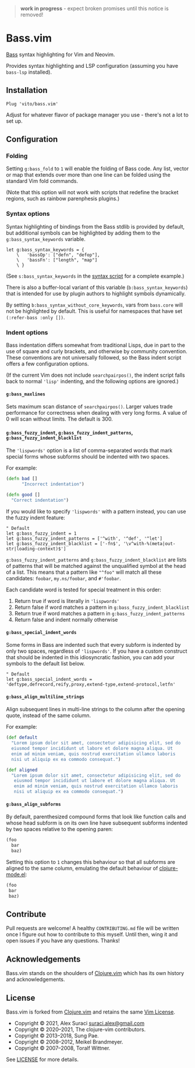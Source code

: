 > **work in progress** - expect broken promises until this notice is removed!

# Bass.vim

[Bass][] syntax highlighting for Vim and Neovim.

Provides syntax highlighting and LSP configuration (assuming you have
`bass-lsp` installed).


## Installation

```vim
Plug 'vito/bass.vim'
```

Adjust for whatever flavor of package manager you use - there's not a lot to
set up.

## Configuration

### Folding

Setting `g:bass_fold` to `1` will enable the folding of Bass code.  Any list,
vector or map that extends over more than one line can be folded using the
standard Vim fold commands.

(Note that this option will not work with scripts that redefine the bracket
regions, such as rainbow parenphesis plugins.)


### Syntax options

Syntax highlighting of bindings from the Bass stdlib is provided by default,
but additional symbols can be highlighted by adding them to the
`g:bass_syntax_keywords` variable.

```vim
let g:bass_syntax_keywords = {
    \   'bassOp': ["defn", "defop"],
    \   'bassFn': ["length", "map"]
    \ }
```

(See `s:bass_syntax_keywords` in the [syntax script](syntax/bass.vim) for
a complete example.)

There is also a buffer-local variant of this variable (`b:bass_syntax_keywords`)
that is intended for use by plugin authors to highlight symbols dynamically.

By setting `b:bass_syntax_without_core_keywords`, vars from `bass.core`
will not be highlighted by default.  This is useful for namespaces that have
set `(:refer-bass :only [])`.


### Indent options

Bass indentation differs somewhat from traditional Lisps, due in part to the
use of square and curly brackets, and otherwise by community convention. These
conventions are not universally followed, so the Bass indent script offers a
few configuration options.

(If the current Vim does not include `searchpairpos()`, the indent script falls
back to normal `'lisp'` indenting, and the following options are ignored.)


#### `g:bass_maxlines`

Sets maximum scan distance of `searchpairpos()`.  Larger values trade
performance for correctness when dealing with very long forms.  A value of
0 will scan without limits.  The default is 300.


#### `g:bass_fuzzy_indent`, `g:bass_fuzzy_indent_patterns`, `g:bass_fuzzy_indent_blacklist`

The `'lispwords'` option is a list of comma-separated words that mark special
forms whose subforms should be indented with two spaces.

For example:

```clojure
(defn bad []
      "Incorrect indentation")

(defn good []
  "Correct indentation")
```

If you would like to specify `'lispwords'` with a pattern instead, you can use
the fuzzy indent feature:

```vim
" Default
let g:bass_fuzzy_indent = 1
let g:bass_fuzzy_indent_patterns = ['^with', '^def', '^let']
let g:bass_fuzzy_indent_blacklist = ['-fn$', '\v^with-%(meta|out-str|loading-context)$']
```

`g:bass_fuzzy_indent_patterns` and `g:bass_fuzzy_indent_blacklist` are
lists of patterns that will be matched against the unqualified symbol at the
head of a list.  This means that a pattern like `"^foo"` will match all these
candidates: `foobar`, `my.ns/foobar`, and `#'foobar`.

Each candidate word is tested for special treatment in this order:

1. Return true if word is literally in `'lispwords'`
2. Return false if word matches a pattern in `g:bass_fuzzy_indent_blacklist`
3. Return true if word matches a pattern in `g:bass_fuzzy_indent_patterns`
4. Return false and indent normally otherwise


#### `g:bass_special_indent_words`

Some forms in Bass are indented such that every subform is indented by only two
spaces, regardless of `'lispwords'`.  If you have a custom construct that
should be indented in this idiosyncratic fashion, you can add your symbols to
the default list below.

```vim
" Default
let g:bass_special_indent_words = 'deftype,defrecord,reify,proxy,extend-type,extend-protocol,letfn'
```


#### `g:bass_align_multiline_strings`

Align subsequent lines in multi-line strings to the column after the opening
quote, instead of the same column.

For example:

```clojure
(def default
  "Lorem ipsum dolor sit amet, consectetur adipisicing elit, sed do
  eiusmod tempor incididunt ut labore et dolore magna aliqua. Ut
  enim ad minim veniam, quis nostrud exercitation ullamco laboris
  nisi ut aliquip ex ea commodo consequat.")

(def aligned
  "Lorem ipsum dolor sit amet, consectetur adipisicing elit, sed do
   eiusmod tempor incididunt ut labore et dolore magna aliqua. Ut
   enim ad minim veniam, quis nostrud exercitation ullamco laboris
   nisi ut aliquip ex ea commodo consequat.")
```


#### `g:bass_align_subforms`

By default, parenthesized compound forms that look like function calls and
whose head subform is on its own line have subsequent subforms indented by
two spaces relative to the opening paren:

```clojure
(foo
  bar
  baz)
```

Setting this option to `1` changes this behaviour so that all subforms are
aligned to the same column, emulating the default behaviour of
[clojure-mode.el](https://github.com/clojure-emacs/clojure-mode):

```clojure
(foo
 bar
 baz)
```


## Contribute

Pull requests are welcome! A healthy `CONTRIBUTING.md` file will be written
once I figure out how to contribute to this myself. Until then, wing it and
open issues if you have any questions. Thanks!


## Acknowledgements

Bass.vim stands on the shoulders of [Clojure.vim][] which has its own history
and acknowledgements.


## License

Bass.vim is forked from [Clojure.vim][] and retains the same [Vim
License](http://vimdoc.sourceforge.net/htmldoc/uganda.html#license).

- Copyright © 2021, Alex Suraci <suraci.alex@gmail.com>
- Copyright © 2020–2021, The clojure-vim contributors.
- Copyright © 2013–2018, Sung Pae.
- Copyright © 2008–2012, Meikel Brandmeyer.
- Copyright © 2007–2008, Toralf Wittner.

See [LICENSE](https://github.com/vito/bass.vim/blob/master/LICENSE)
for more details.


<!-- Links -->

[bass.vim]: https://github.com/vito/bass.vim
[clojure.vim]: https://github.com/clojure-vim/clojure.vim
[bass]: https://vito.github.io/bass

<!-- vim: set tw=79 : -->
